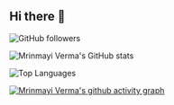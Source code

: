 ## Hi there 👋
![GitHub followers](https://img.shields.io/github/followers/MrinmayiVerma?label=Followers&style=social)

![Mrinmayi Verma's GitHub stats](https://github-readme-stats.vercel.app/api?username=MrinmayiVerma&show_icons=true&theme=radical)

![Top Languages](https://github-readme-stats.vercel.app/api/top-langs/?username=MrinmayiVerma&layout=compact)


[![Mrinmayi Verma's github activity graph](https://github-readme-activity-graph.vercel.app/graph?username=MrinmayiVerma)](https://github.com/MrinmayiVerma/github-readme-activity-graph)



<!--
**MrinmayiVerma/MrinmayiVerma** is a ✨ _special_ ✨ repository because its `README.md` (this file) appears on your GitHub profile.

Here are some ideas to get you started:

- 🔭 I’m currently working on ...
- 🌱 I’m currently learning ...
- 👯 I’m looking to collaborate on ...
- 🤔 I’m looking for help with ...
- 💬 Ask me about ...
- 📫 How to reach me: ...
- 😄 Pronouns: ...
- ⚡ Fun fact: ...
-->
